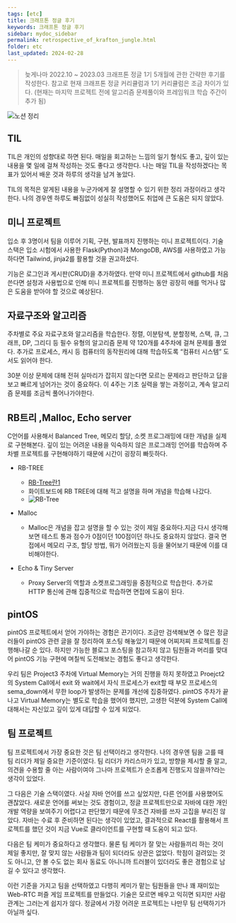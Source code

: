 ```yaml
---
tags: [etc]
title: 크래프톤 정글 후기
keywords: 크래프톤 정글 후기
sidebar: mydoc_sidebar
permalink: retrospective_of_krafton_jungle.html
folder: etc
last_updated: 2024-02-28
---
```


> 늦게나마 2022.10 ~ 2023.03 크래프톤 정글 1기 5개월에 관한 간략한 후기를 작성한다.
> 참고로 현재 크래프톤 정글 커리큘럼과 1기 커리큘럼은 조금 차이가 있다. (현재는 마지막 프로젝트 전에 알고리즘 문제풀이와 프레임워크 학습 주간이 추가 됨)


![노션 정리](https://i.imgur.com/1VjQE3S.png)

## TIL
TIL은 개인의 성향대로 하면 된다. 매일을 회고하는 느낌의 일기 형식도 좋고, 깊이 있는 내용을 몇 일에 걸쳐 작성하는 것도 좋다고 생각한다. 나는 매일 TIL을 작성하겠다는 목표가 있어서 배운 것과 하루의 생각을 남겨 놓았다.

TIL의 목적은 알게된 내용을 누군가에게 잘 설명할 수 있기 위한 정리 과정이라고 생각한다. 나의 경우엔 하루도 빠짐없이 성실히 작성했어도 취업에 큰 도움은 되지 않았다.
## 미니 프로젝트
입소 후 3명이서 팀을 이루어 기획, 구현, 발표까지 진행하는 미니 프로젝트이다. 기술 스택은 입소 시험에서 사용한 Flask(Python)과 MongoDB, AWS를 사용하였고 가능하다면 Tailwind, jinja2를 활용할 것을 권고하셨다.

기능은 로그인과 게시판(CRUD)을 추가하였다. 만약 미니 프로젝트에서 github를 처음 쓴다면 설정과 사용법으로 인해 미니 프로젝트를 진행하는 동안 굉장히 애를 먹거나 많은 도움을 받아야 할 것으로 예상된다.

## 자료구조와 알고리즘
주차별로 주요 자료구조와 알고리즘을 학습한다.
정렬, 이분탐색, 분할정복, 스택, 큐, 그래프, DP, 그리디 등 필수 유형의 알고리즘 문제 약 120개를 4주차에 걸쳐 문제를 풀었다. 추가로 프로세스, 캐시 등 컴퓨터의 동작원리에 대해 학습하도록 “컴퓨터 시스템” 도서도 읽어야 한다.

30분 이상 문제에 대해 전혀 실마리가 잡히지 않는다면 모르는 문제라고 판단하고 답을 보고 빠르게 넘어가는 것이 중요하다. 이 4주는 기초 실력을 쌓는 과정이고, 계속 알고리즘 문제를 조금씩 풀어나가야한다.
## RB트리 ,Malloc, Echo server
C언어를 사용해서 Balanced Tree, 메모리 할당, 소켓 프로그래밍에 대한 개념을 실제로 구현해본다. 깊이 있는 어려운 내용을 익숙하지 않은 프로그래밍 언어를 학습하며 주차별 프로젝트를 구현해야하기 때문에 시간이 굉장히 빠듯하다.

- RB-TREE
    - [RB-Tree란1](https://www.youtube.com/watch?v=2MdsebfJOyM&ab_channel=%EC%89%AC%EC%9A%B4%EC%BD%94%EB%93%9C)
    - 화이트보드에 RB TREE에 대해 적고 설명을 하며 개념을 학습해 나갔다.
    - ![RB-Tree](https://i.imgur.com/h2Dd6q5.png)

- Malloc
    - Malloc은 개념을 잡고 설명을 할 수 있는 것이 제일 중요하다.지금 다시 생각해보면 테스트 통과 점수가 0점이던 100점이던 하나도 중요하지 않았다. 결국  면접에서 메모리 구조, 할당 방법, 뭐가 어려웠는지 등을 물어보기 때문에 이를 대비해야한다.

- Echo & Tiny Server
    - Proxy Server의 역할과 소켓프로그래밍을 중점적으로 학습한다. 추가로 HTTP 통신에 관해 집중적으로 학습하면 면접에 도움이 된다.

## pintOS
pintOS 프로젝트에서 얻어 가야하는 경험은 끈기이다. 조금만 검색해보면 수 많은 정글러들이 pintOS 관련 글을 잘 정리하여 포스팅 해놓았기 때문에 어찌저찌 프로젝트를 진행해나갈 순 있다. 하지만 가능한 블로그 포스팅을 참고하지 않고 팀원들과 머리를 맞대어 pintOS 기능 구현에 며칠씩 도전해보는 경험도 좋다고 생각한다.

우리 팀은 Project3 주차에 Virtual Memory는 거의 진행을 하지 못하였고 Proejct2 의 System Call에서 exit 와 wait에서 자식 프로세스가 exit할 때 부모 프로세스의 sema_down에서 무한 loop가 발생하는 문제를 개선에 집중하였다. pintOS 주차가 끝나고 Virtual Memory는 별도로 학습을 했어야 했지만, 고생한 덕분에 System Call에 대해서는 자신있고 깊이 있게 대답할 수 있게 되었다.
## 팀 프로젝트
팀 프로젝트에서 가장 중요한 것은 팀 선택이라고 생각한다. 나의 경우엔 팀을 고를 때 팀 리더가 제일 중요한 기준이였다. 팀 리더가 카리스마가 있고, 방향을 제시할 줄 알고, 의견을 수용할 줄 아는 사람이여야 그나마 프로젝트가 순조롭게 진행도지 않을까?라는 생각이 있었다.

그 다음은 기술 스택이였다. 사실 자바 언어를 쓰고 싶었지만, 다른 언어를 사용했어도 괜찮았다. 새로운 언어를 써보는 것도 경험이고, 정글 프로젝트만으로 자바에 대한 개인 개발 역량을 보여주기 어렵다고 판단했기 때문에 무조건 자바를 쓰자 고집을 부리진 않았다. 자바는 수료 후 준비하면 된다는 생각이 있었고, 결과적으로 React를 활용해서 프로젝트를 했던 것이 지금 Vue로 클라이언트를 구현할 때 도움이 되고 있다.

다음은 팀 케미가 중요하다고 생각했다. 물론 팀 케미가 잘 맞는 사람들끼리 하는 것이 제일 좋지만, 잘 맞지 않는 사람들과 팀이 되더라도 상관은 없었다. 학점이 걸려있는 것도 아니고, 안 볼 수도 없는 회사 동료도 아니니까 트러블이 있더라도 좋은 경험으로 남길 수 있다고 생각했다.

이런 기준을 가지고 팀을 선택하였고 다행히 케미가 맡는 팀원들을 만나 꽤 재미있는 Web-RTC 퍼즐 게임 프로젝트를 만들었다. 기술은 모르면 배우고 익히면 되지만 사람 관계는 그러는게 쉽지가 않다. 정글에서 가장 어려운 프로젝트는 나만무 팀 선택하기가 아닐까 싶다.